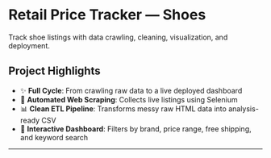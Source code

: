 # Retail Price Tracker — Shoes

Track shoe listings with data crawling, cleaning, visualization, and deployment.

## Project Highlights

- ✨ **Full Cycle**: From crawling raw data to a live deployed dashboard  
- 🚀 **Automated Web Scraping**: Collects live listings using Selenium  
- 📊 **Clean ETL Pipeline**: Transforms messy raw HTML data into analysis-ready CSV  
- 🔹 **Interactive Dashboard**: Filters by brand, price range, free shipping, and keyword search  

---


